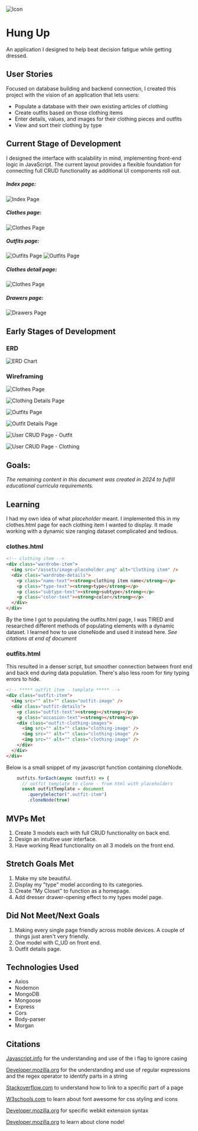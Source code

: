 ![Icon](/client/assets/readme/hung-up-icon.png)
# Hung Up

An application I designed to help beat decision fatigue while getting dressed.

## User Stories

Focused on database building and backend connection, I created this project with the vision of an application that lets users:

- Populate a database with their own existing articles of clothing
- Create outfits based on those clothing items
- Enter details, values, and images for their clothing pieces and outfits
- View and sort their clothing by type

## Current Stage of Development 

I designed the interface with scalability in mind, implementing front-end logic in JavaScript. The current layout provides a flexible foundation for connecting full CRUD functionality as additional UI components roll out.

##### Index page:
![Index Page](/client/assets/readme/index-page.png)

##### Clothes page:
![Clothes Page](/client/assets/readme/clothes-page.png)

##### Outfits page:
![Outfits Page](/client/assets/readme/outfit-page-4.png)
![Outfits Page](/client/assets/readme/outfit-page-3.png)

##### Clothes detail page:
![Clothes Page](/client/assets/readme/detail-page.png)

##### Drawers page:
![Drawers Page](/client/assets/readme/drawers-page.png)

## Early Stages of Development

### ERD

![ERD Chart](/client/assets/readme/ERD.png)

### Wireframing

![Clothes Page](/client/assets/readme/Clothing1.png)

![Clothing Details Page](/client/assets/readme/Clothing2.png)

![Outfits Page](/client/assets/readme/Outfits1.png)

![Outfit Details Page](/client/assets/readme/Outfit2.png)

![User CRUD Page - Outfit](/client/assets/readme/CRUD.png)

![User CRUD Page - Clothing](/client/assets/readme/CRUDClothing.png)

## Goals:

*The remaining content in this document was created in 2024 to fulfill educational curricula requirements.*

## Learning 

I had my own idea of what _placeholder_ meant. I implemented this in my clothes.html page for each clothing item I wanted to display. It made working with a dynamic size ranging dataset complicated and tedious.

### clothes.html

```html
<!-- clothing item -->
<div class="wardrobe-item">
  <img src="/assets/image-placeholder.png" alt="Clothing item" />
  <div class="wardrobe-details">
    <p class="name-text"><strong>clothing item name</strong></p>
    <p class="type-text"><strong>type</strong></p>
    <p class="subtype-text"><strong>subtype</strong></p>
    <p class="color-text"><strong>color</strong></p>
  </div>
</div>
```

By the time I got to populating the outfits.html page, I was TIRED and researched different methods of populating elements with a dynamic dataset. I learned how to use cloneNode and used it instead here.
_See citations at end of document_

### outfits.html

This resulted in a denser script, but smoother connection between front end and back end during data population. There's also less room for tiny typing errors to hide.

```html
<!-- ***** outfit item - template ***** -->
<div class="outfit-item">
  <img src="" alt="" class="outfit-image" />
  <div class="outfit-details">
    <p class="outfit-text"><strong></strong></p>
    <p class="occasion-text"><strong></strong></p>
    <div class="outfit-clothing-images">
      <img src="" alt="" class="clothing-image" />
      <img src="" alt="" class="clothing-image" />
      <img src="" alt="" class="clothing-image" />
    </div>
  </div>
</div>
```

Below is a small snippet of my javascript function containing cloneNode.

```js
    outfits.forEach(async (outfit) => {
      // outfit template to clone - from html with placeholders
      const outfitTemplate = document
        .querySelector(".outfit-item")
        .cloneNode(true)
```

## MVPs Met

1.  Create 3 models each with full CRUD functionality on back end.
2.  Design an intuitive user interface.
3.  Have working Read functionality on all 3 models on the front end.

## Stretch Goals Met

1.  Make my site beautiful.
2.  Display my "type" model according to its categories.
3.  Create "My Closet" to function as a homepage.
4.  Add dresser drawer-opening effect to my types model page.

## Did Not Meet/Next Goals

1.  Making every single page friendly across mobile devices. A couple of things just aren't very friendly.
2.  One model with C_UD on front end.
3.  Outfit details page.

## Technologies Used

- Axios
- Nodemon
- MongoDB
- Mongoose
- Express
- Cors
- Body-parser
- Morgan

## Citations

[Javascript.info](https://javascript.info/regexp-introduction) for the understanding and use of the i flag to ignore casing

[Developer.mozilla.org](https://developer.mozilla.org/en-US/docs/Web/JavaScript/Guide/Regular_expressions) for the understanding and use of regular expressions and the regex operator to identify parts in a string

[Stackoverflow.com](https://stackoverflow.com/questions/2835140/how-do-i-link-to-part-of-a-page-hash) to understand how to link to a specific part of a page

[W3schools.com](https://www.w3schools.com/icons/fontawesome_icons_intro.asp#:~:text=You%20place%20Font%20Awesome%20icons,fa%20and%20the%20icon's%20name.) to learn about font awesome for css styling and icons

[Developer.mozilla.org](https://developer.mozilla.org/en-US/docs/Web/CSS/WebKit_Extensions) for specific webkit extension syntax

[Developer.mozilla.org](https://developer.mozilla.org/en-US/docs/Web/API/Node/cloneNode) to learn about clone node!
